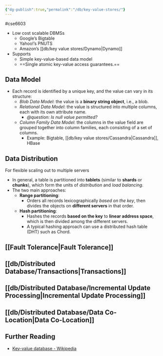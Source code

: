 ```yaml
---
{"dg-publish":true,"permalink":"/db/key-value-stores/"}
---
```


#cse6603 

- Low cost scalable DBMSs
    - Google’s Bigtable 
    - Yahoo!’s PNUTS 
    - Amazon’s [[db/key value stores/Dynamo\|Dynamo]] 
- Supports
    - Simple key-value-based data model
    - ==Single atomic key-value access guarantees.==


## Data Model

- Each record is identified by a unique key, and the value can vary in its structure:
    - *Blob Data Model*: the value is a **binary string object**, i.e., a blob.
    - *Relational Data Model*: the value is structured into multiple columns, each with its own attribute name. 
	    - *@question: Is null value permitted?*
    - *Column Family Data Model*: the columns in the value field are grouped together into column families, each consisting of a set of columns.
        - Example: Bigtable, [[db/key value stores/Cassandra\|Cassandra]], HBase

## Data Distribution

For flexible scaling out to multiple servers
- In general, a table is partitioned into **tablets** (similar to **shards** or **chunks**), which form the units of *distribution* and *load balancing*.
- The two main approaches:
    - **Range partitioning**:
        - Orders all records lexicographically _based on the key_, then divides the objects on **different servers** in that order.
    - **Hash partitioning**:
        - Hashes the records **based on the key** to **linear address space**, which is then divided among the different servers.
        - A typical hashing approach can use a distributed hash table (DHT) such as Chord.

## [[Fault Tolerance\|Fault Tolerance]]

## [[db/Distributed Database/Transactions\|Transactions]]
## [[db/Distributed Database/Incremental Update Processing\|Incremental Update Processing]] 
## [[db/Distributed Database/Data Co-Location\|Data Co-Location]]




## Further Reading

- [Key-value database - Wikipedia](https://en.wikipedia.org/wiki/Key%E2%80%93value_database)
